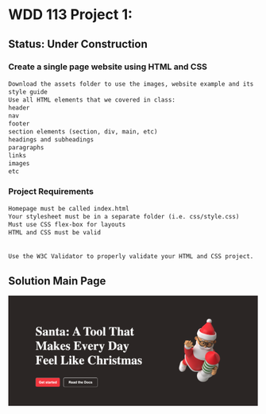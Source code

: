 # WDD 113 Project 1:

## Status: Under Construction

### Create a single page website using HTML and CSS

```
Download the assets folder to use the images, website example and its style guide
Use all HTML elements that we covered in class:
header
nav
footer
section elements (section, div, main, etc)
headings and subheadings
paragraphs
links
images
etc

```

### Project Requirements

```
Homepage must be called index.html
Your stylesheet must be in a separate folder (i.e. css/style.css)
Must use CSS flex-box for layouts
HTML and CSS must be valid


Use the W3C Validator to properly validate your HTML and CSS project.

```

## Solution Main Page

![](img/page.png)
